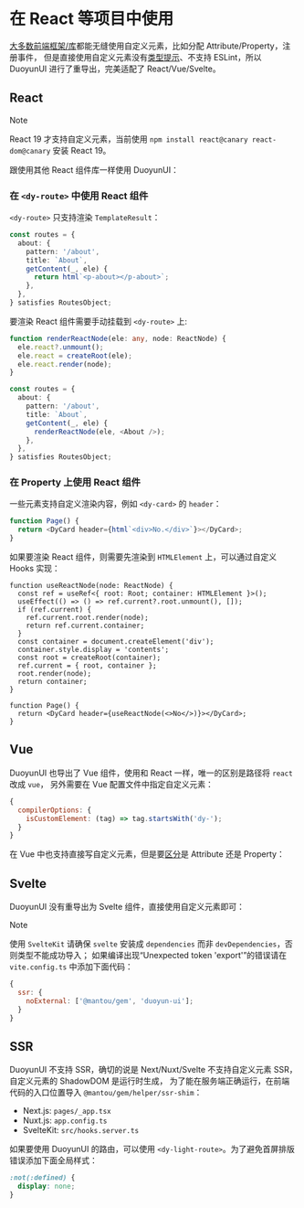 # 在 React 等项目中使用

[大多数前端框架/库](https://custom-elements-everywhere.com/)都能无缝使用自定义元素，比如分配 Attribute/Property，注册事件，
但是直接使用自定义元素没有[类型提示](https://code.visualstudio.com/docs/editor/intellisense)、不支持 ESLint，所以 DuoyunUI 进行了重导出，完美适配了 React/Vue/Svelte。

## React

> [!NOTE]
> React 19 才支持自定义元素，当前使用 `npm install react@canary react-dom@canary` 安装 React 19。

跟使用其他 React 组件库一样使用 DuoyunUI：

<gbp-raw range="import DyCard,<DyCard-</DyCard>" src="https://raw.githubusercontent.com/mantou132/nextjs-learn/main/pages/ce-test.tsx"></gbp-raw>

### 在 `<dy-route>` 中使用 React 组件

`<dy-route>` 只支持渲染 `TemplateResult`：

```ts
const routes = {
  about: {
    pattern: '/about',
    title: `About`,
    getContent(_, ele) {
      return html`<p-about></p-about>`;
    },
  },
} satisfies RoutesObject;
```

要渲染 React 组件需要手动挂载到 `<dy-route>` 上:

```ts
function renderReactNode(ele: any, node: ReactNode) {
  ele.react?.unmount();
  ele.react = createRoot(ele);
  ele.react.render(node);
}

const routes = {
  about: {
    pattern: '/about',
    title: `About`,
    getContent(_, ele) {
      renderReactNode(ele, <About />);
    },
  },
} satisfies RoutesObject;
```

### 在 Property 上使用 React 组件

一些元素支持自定义渲染内容，例如 `<dy-card>` 的 `header`：

```ts
function Page() {
  return <DyCard header={html`<div>No.</div>`}></DyCard>;
}
```

如果要渲染 React 组件，则需要先渲染到 `HTMLElement` 上，可以通过自定义 Hooks 实现：

```tsx
function useReactNode(node: ReactNode) {
  const ref = useRef<{ root: Root; container: HTMLElement }>();
  useEffect(() => () => ref.current?.root.unmount(), []);
  if (ref.current) {
    ref.current.root.render(node);
    return ref.current.container;
  }
  const container = document.createElement('div');
  container.style.display = 'contents';
  const root = createRoot(container);
  ref.current = { root, container };
  root.render(node);
  return container;
}

function Page() {
  return <DyCard header={useReactNode(<>No</>)}></DyCard>;
}
```

## Vue

DuoyunUI 也导出了 Vue 组件，使用和 React 一样，唯一的区别是路径将 `react` 改成 `vue`，
另外需要在 Vue 配置文件中指定自定义元素：

```js
{
  compilerOptions: {
    isCustomElement: (tag) => tag.startsWith('dy-');
  }
}
```

在 Vue 中也支持直接写自定义元素，但是要[区分](../02-elements/card.md#api)是 Attribute 还是 Property：

<gbp-raw codelang="html" range="34-45" src="https://raw.githubusercontent.com/mantou132/nuxtjs-learn/main/pages/test.vue"></gbp-raw>

## Svelte

DuoyunUI 没有重导出为 Svelte 组件，直接使用自定义元素即可：

<gbp-raw codelang="html" range="2-9,44-55" src="https://raw.githubusercontent.com/mantou132/sveltekit-learn/main/src/routes/ce-test/+page.svelte"></gbp-raw>

> [!NOTE]
> 使用 `SvelteKit` 请确保 `svelte` 安装成 `dependencies` 而非 `devDependencies`，否则类型不能成功导入；
> 如果编译出现“Unexpected token 'export'”的错误请在 `vite.config.ts` 中添加下面代码：
>
> ```js
> {
>   ssr: {
>     noExternal: ['@mantou/gem', 'duoyun-ui'];
>   }
> }
> ```

## SSR

DuoyunUI 不支持 SSR，确切的说是 Next/Nuxt/Svelte 不支持自定义元素 SSR，自定义元素的 ShadowDOM 是运行时生成，
为了能在服务端正确运行，在前端代码的入口位置导入 `@mantou/gem/helper/ssr-shim`：

- Next.js: `pages/_app.tsx`
- Nuxt.js: `app.config.ts`
- SvelteKit: `src/hooks.server.ts`

如果要使用 DuoyunUI 的路由，可以使用 `<dy-light-route>`。为了避免首屏排版错误添加下面全局样式：

```css
:not(:defined) {
  display: none;
}
```

